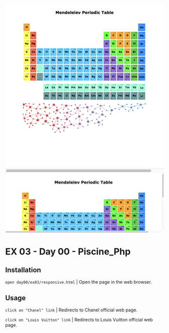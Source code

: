 <img src="../../resources/images/responsive_1.png" width="1200">
<img src="../../resources/images/responsive_2.png" width="1200">

# EX 03 - Day 00 - Piscine_Php

## Installation
`open day00/ex03/responsive.html` | Open the page in the web browser.

## Usage
`click on "Chanel" link` | Redirects to Chanel official web page.

`click on "Louis Vuitton" link` | Redirects to Louis Vuitton official web page.
